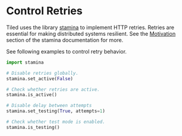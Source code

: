 # Control Retries

Tiled uses the library [stamina](https://stamina.hynek.me/en/stable/) to
implement HTTP retries. Retries are essential for making distributed systems
resilient. See the
[Motivation](https://stamina.hynek.me/en/stable/motivation.html) section of the
stamina documentation for more.

See following examples to control retry behavior.

```python
import stamina

# Disable retries globally.
stamina.set_active(False)

# Check whether retries are active.
stamina.is_active()

# Disable delay between attempts
stamina.set_testing(True, attempts=1)

# Check whether test mode is enabled.
stamina.is_testing()
```
